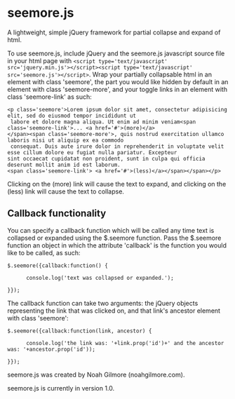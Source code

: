 <h1>seemore.js</h1>

<p>A lightweight, simple jQuery framework for partial collapse and expand of html.</p>

<p>To use seemore.js, include jQuery and the seemore.js javascript source file in your html page with <code>&lt;script type='text/javascript' src='jquery.min.js'&gt;&lt;/script&gt;&lt;script type='text/javascript' src='seemore.js'&gt;&lt;/script&gt;</code>. Wrap your partially collapsable html in an element with class 'seemore', the part you would like hidden by default in an element with class 'seemore-more', and your toggle links in an element with class 'seemore-link' as such:</p>
<code>&lt;p class='seemore'&gt;Lorem ipsum dolor sit amet, consectetur adipisicing elit, sed do eiusmod tempor incididunt ut<br> labore et dolore magna aliqua. Ut enim ad minim veniam&lt;span class='seemore-link'&gt;... &lt;a href='#'&gt;(more)&lt;/a&gt;<br>&lt;/span&gt;&lt;span class='seemore-more'&gt;, quis nostrud exercitation ullamco laboris nisi ut aliquip ex ea commodo<br> consequat. Duis aute irure dolor in reprehenderit in voluptate velit esse cillum dolore eu fugiat nulla pariatur. Excepteur<br>sint occaecat cupidatat non proident, sunt in culpa qui officia deserunt mollit anim id est laborum.<br>&lt;span class='seemore-link'&gt; &lt;a href='#'&gt;(less)&lt;/a&gt;&lt;/span&gt;&lt;/span&gt;&lt;/p&gt;</code>
<p>Clicking on the (more) link will cause the text to expand, and clicking on the (less) link will cause the text to collapse.</p>
<h2>Callback functionality</h2>
<p>You can specify a callback function which will be called any time text is collapsed or expanded using the $.seemore function. Pass the $.seemore function an object in which the attribute 'callback' is the function you would like to be called, as such:</p>
<code>$.seemore({callback:function() {<br>
	&nbsp;&nbsp;console.log('text was collapsed or expanded.');<br>
}});</code>
<p>The callback function can take two arguments: the jQuery objects representing the link that was clicked on, and that link's ancestor element with class 'seemore':</p>
<code>$.seemore({callback:function(link, ancestor) {<br>
	&nbsp;&nbsp;console.log('the link was: '+link.prop('id')+' and the ancestor was: '+ancestor.prop('id'));<br>
}});</code>
<p>seemore.js was created by Noah Gilmore (noahgilmore.com).</p>
<p>seemore.js is currently in version 1.0.</p>